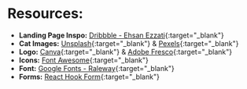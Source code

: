 # Resources:

- **Landing Page Inspo:** [Dribbble - Ehsan Ezzati](https://dribbble.com/shots/16113744-Cat-web-concept){:target="\_blank"}
- **Cat Images:** [Unsplash](https://unsplash.com/){:target="\_blank"} & [Pexels](https://www.pexels.com/){:target="\_blank"}
- **Logo:** [Canva](https://www.canva.com/){:target="\_blank"} & [Adobe Fresco](https://www.adobe.com/products/fresco.html){:target="\_blank"}
- **Icons:** [Font Awesome](https://fontawesome.com/){:target="\_blank"}
- **Font:** [Google Fonts - Raleway](https://fonts.google.com/specimen/Raleway){:target="\_blank"}
- **Forms:** [React Hook Form](https://react-hook-form.com/){:target="\_blank"}
